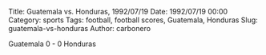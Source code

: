 Title: Guatemala vs. Honduras, 1992/07/19
Date: 1992/07/19 00:00
Category: sports
Tags: football, football scores, Guatemala, Honduras
Slug: guatemala-vs-honduras
Author: carbonero


Guatemala 0 - 0 Honduras
